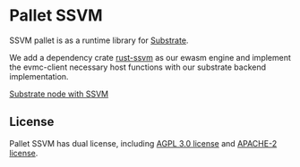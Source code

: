 # Pallet SSVM

SSVM pallet is as a runtime library for [Substrate](https://substrate.dev/docs/en/conceptual/runtime/frame).

We add a dependency crate [rust-ssvm](https://github.com/second-state/rust-ssvm) as our ewasm engine and implement the evmc-client necessary host functions with our substrate backend implementation.

[Substrate node with SSVM](https://github.com/second-state/substrate-ssvm-node)

## License
Pallet SSVM has dual license, including [AGPL 3.0 license](LICENSE.AGPL-3.0) and [APACHE-2 license](LICENSE.APACHE-2).
